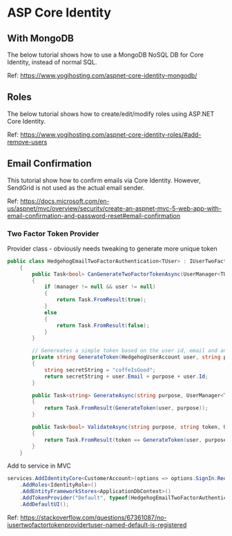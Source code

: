 # ASP Core Identity

## With MongoDB

The below tutorial shows how to use a MongoDB NoSQL DB for Core Identity, instead of normal SQL.

Ref: https://www.yogihosting.com/aspnet-core-identity-mongodb/

## Roles

The below tutorial shows how to create/edit/modify roles using ASP.NET Core Identity.

Ref: https://www.yogihosting.com/aspnet-core-identity-roles/#add-remove-users

## Email Confirmation

This tutorial show how to confirm emails via Core Identity. However, SendGrid is not used as the actual email sender.

Ref: https://docs.microsoft.com/en-us/aspnet/mvc/overview/security/create-an-aspnet-mvc-5-web-app-with-email-confirmation-and-password-reset#email-confirmation

### Two Factor Token Provider

Provider class - obviously needs tweaking to generate more unique token

```csharp
public class HedgehogEmailTwoFactorAuthentication<TUser> : IUserTwoFactorTokenProvider<TUser> where TUser : HedgehogUserAccount
    {
        public Task<bool> CanGenerateTwoFactorTokenAsync(UserManager<TUser> manager, TUser user)
        {
            if (manager != null && user != null)
            {
                return Task.FromResult(true);
            }
            else
            {
                return Task.FromResult(false);
            }
        }

        // Genereates a simple token based on the user id, email and another string.
        private string GenerateToken(HedgehogUserAccount user, string purpose)
        {
            string secretString = "coffeIsGood";
            return secretString + user.Email + purpose + user.Id;
        }

        public Task<string> GenerateAsync(string purpose, UserManager<TUser> manager, TUser user)
        {
            return Task.FromResult(GenerateToken(user, purpose));
        }

        public Task<bool> ValidateAsync(string purpose, string token, UserManager<TUser> manager, TUser user)
        {
            return Task.FromResult(token == GenerateToken(user, purpose));
        }
    }
```

Add to service in MVC

```csharp
services.AddIdentityCore<CustomerAccount>(options => options.SignIn.RequireConfirmedAccount = true)
    .AddRoles<IdentityRole>()
    .AddEntityFrameworkStores<ApplicationDbContext>()
    .AddTokenProvider("Default", typeof(HedgehogEmailTwoFactorAuthentication<CustomerAccount>))
    .AddDefaultUI();
```

Ref: https://stackoverflow.com/questions/67361087/no-iusertwofactortokenprovidertuser-named-default-is-registered
